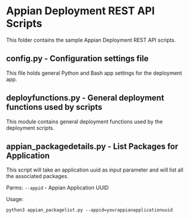 # Appian Deployment REST API Scripts
This folder contains the sample Appian Deployment REST API scripts.

## config.py - Configuration settings file
This file holds general Python and Bash app settings for the deployment app.

## deployfunctions.py - General deployment functions used by scripts
This module contains general deployment functions used by the deployment scripts.

## appian_packagedetails.py - List Packages for Application
This script will take an application uuid as input parameter and will list all the associated packages. 

Parms:
```--appid``` - Appian Application UUID

Usage:
```
python3 appian_packagelist.py --appid=yourappianapplicationuuid
```
